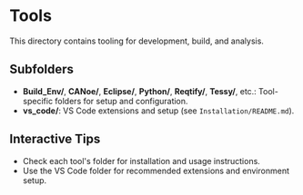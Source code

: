 # Tools

This directory contains tooling for development, build, and analysis.

## Subfolders
- **Build_Env/**, **CANoe/**, **Eclipse/**, **Python/**, **Reqtify/**, **Tessy/**, etc.: Tool-specific folders for setup and configuration.
- **vs_code/**: VS Code extensions and setup (see `Installation/README.md`).

## Interactive Tips
- Check each tool's folder for installation and usage instructions.
- Use the VS Code folder for recommended extensions and environment setup.
